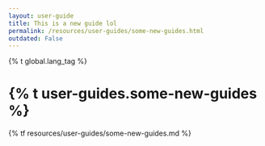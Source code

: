 ```yaml
---
layout: user-guide
title: This is a new guide lol
permalink: /resources/user-guides/some-new-guides.html
outdated: False
---
```

{% t global.lang_tag %}
<h1>{% t user-guides.some-new-guides %}</h1>
{% tf resources/user-guides/some-new-guides.md %}
